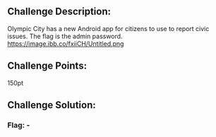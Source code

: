## Challenge Description:

Olympic City has a new Android app for citizens to use to report civic issues. The flag is the admin password.
https://image.ibb.co/fxiiCH/Untitled.png

## Challenge Points:

150pt

## Challenge Solution:



### Flag: -
